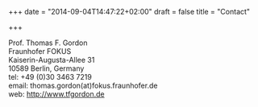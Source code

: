 +++
date = "2014-09-04T14:47:22+02:00"
draft = false
title = "Contact"

+++

Prof. Thomas F. Gordon   
Fraunhofer FOKUS   
Kaiserin-Augusta-Allee 31   
10589 Berlin, Germany   
tel: +49 (0)30 3463 7219  
email: thomas.gordon(at)fokus.fraunhofer.de  
web: <http://www.tfgordon.de>

